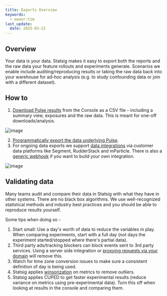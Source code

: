 ```yaml
---
title: Exports Overview
keywords:
  - owner:tim
last_update:
  date: 2025-03-21
---
```


## Overview
Your data is your data. Statsig makes it easy to export both the reports and the raw data your feature rollouts and experiments generate. Scenarios we enable include auditing/reproducing results or taking the raw data back into your warehouse for ad-hoc analysis (e.g. to study confounding data or join with a different dataset).

## How to
1. [Download Pulse results](/pulse/export#how-to-export-pulse-data) from the Console as a CSV file - including a summary view, exposures and the raw data. This is meant for one-off downloads/analysis. 

![image](https://user-images.githubusercontent.com/31516123/179842166-0c8945ea-d93c-4aa6-96d9-4ea5a2e52437.png)

2. [Programmatically export the data underlying Pulse](/console-api/daily-reports).
3. For ongoing data exports we support [data integrations](/integrations/introduction) via customer data platforms like Segment, RudderStack and mParticle. There is also a [generic webhook](/integrations/event_webhook) if you want to build your own integration. 

![image](https://user-images.githubusercontent.com/31516123/179850016-3a31e479-5894-4e74-8f53-aaf1ea3d2b12.png)

## Validating data

Many teams audit and compare their data in Statsig with what they have in other systems. There are no black box algorithms.  We use well-recognized statistical methods and industry best practices and you should be able to reproduce results yourself.

Some tips when doing so -
1. Start small: Use a day's worth of data to reduce the variables in play. When comparing experiments, start with a full day (not days the experiment started/stopped where there's partial data). 
2. Third party ads/tracking blockers can block events sent to 3rd party services. Using a server side integration or [proxying requests via your domain](/custom_proxy) will remove this. 
3. Watch for time zone conversion issues to make sure a consistent definition of day is being used. 
4. Statsig applies [winsorization](/stats-engine/variance_reduction#winsorization) on metrics to remove outliers.
5. Statsig applies CUPED to get faster experimental results (reduce variance on metrics using pre-experimental data). Turn this off when looking at results in the console and comparing them.
